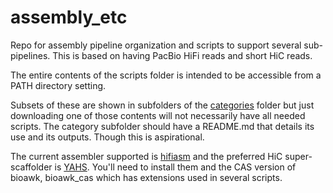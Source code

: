 # assembly_etc

Repo for assembly pipeline organization and scripts to support several sub-pipelines.
This is based on having PacBio HiFi reads and short HiC reads.

The entire contents of the scripts folder is intended to be accessible from a PATH directory setting.

Subsets of these are shown in subfolders of the [categories](categories) folder but just downloading one of those contents
will not necessarily have all needed scripts.
The category subfolder should have a README.md that details its use and its outputs. Though this is aspirational.

The current assembler supported is [hifiasm](https://github.com/chhylp123/hifiasm)
and the preferred HiC super-scaffolder is [YAHS](https://github.com/c-zhou/yahs).
You'll need to install them and the CAS version of bioawk, bioawk_cas which has extensions used in
several scripts.
